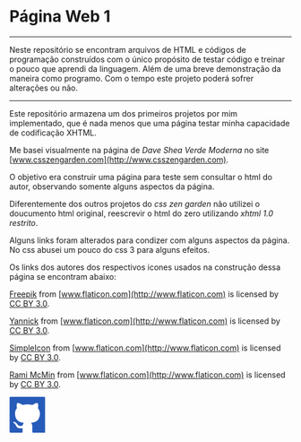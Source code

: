 Página Web 1
========
***
Neste repositório se encontram arquivos de HTML e códigos de programação construídos com o único propósito de testar código e treinar o pouco que aprendi da linguagem. Além de uma breve demonstração da maneira como programo.
Com o tempo este projeto poderá sofrer alterações ou não.
***
Este repositório armazena um dos primeiros projetos por mim implementado, que é nada menos que uma página testar minha capacidade de codificação XHTML.

Me basei visualmente na página de *Dave Shea*  *Verde Moderna* no site [www.csszengarden.com](http://www.csszengarden.com).

O objetivo era construir uma página para teste sem consultar o html do autor,
observando somente alguns aspectos da página.

Diferentemente dos outros projetos do *css zen garden* não utilizei o doucumento html original, reescrevir o html do zero utilizando *xhtml 1.0 restrito*.

Alguns links foram alterados para condizer com alguns aspectos da página.
No css abusei um pouco do css 3 para alguns efeitos.

Os links dos autores dos respectivos icones usados na construção dessa página se encontram abaixo:

[Freepik](http://www.flaticon.com/authors/freepik)  from [www.flaticon.com](http://www.flaticon.com) is licensed by [CC BY 3.0](http://creativecommons.org/licenses/by/3.0/).

[Yannick](http://www.flaticon.com/authors/yannick) from [www.flaticon.com](http://www.flaticon.com) is licensed by [CC BY 3.0](http://creativecommons.org/licenses/by/3.0/).
			
[SimpleIcon](http://www.flaticon.com/authors/simpleicon) from [www.flaticon.com](http://www.flaticon.com) is licensed by [CC BY 3.0](http://creativecommons.org/licenses/by/3.0/).
			
[Rami McMin](http://www.flaticon.com/authors/rami-mcmin) from [www.flaticon.com](http://www.flaticon.com) is licensed by [CC BY 3.0](http://creativecommons.org/licenses/by/3.0/).

![github](css/imagens/github2.png)

